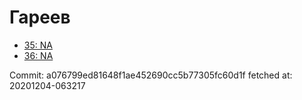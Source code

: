 # Гареев
- [35: NA](35.md)
- [36: NA](36.md)

Commit: a076799ed81648f1ae452690cc5b77305fc60d1f
 fetched at: 20201204-063217

